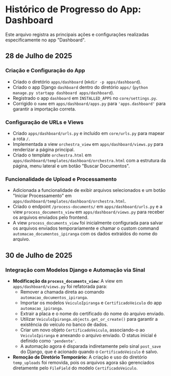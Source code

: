 # Histórico de Progresso do App: Dashboard

Este arquivo registra as principais ações e configurações realizadas especificamente no app "Dashboard".

## 28 de Julho de 2025

### Criação e Configuração do App
- Criado o diretório `apps/dashboard` (`mkdir -p apps/dashboard`).
- Criado o app Django `dashboard` dentro do diretório `apps/` (`python manage.py startapp dashboard apps/dashboard`).
- Registrado o app `dashboard` em `INSTALLED_APPS` no `core/settings.py`.
- Corrigido o `name` em `apps/dashboard/apps.py` para `'apps.dashboard'` para garantir a importação correta.

### Configuração de URLs e Views
- Criado `apps/dashboard/urls.py` e incluído em `core/urls.py` para mapear a rota `/`.
- Implementada a view `orchestra_view` em `apps/dashboard/views.py` para renderizar a página principal.
- Criado o template `orchestra.html` em `apps/dashboard/templates/dashboard/orchestra.html` com a estrutura da página, menu lateral e um botão "Buscar Documentos".

### Funcionalidade de Upload e Processamento
- Adicionada a funcionalidade de exibir arquivos selecionados e um botão "Iniciar Processamento" em `apps/dashboard/templates/dashboard/orchestra.html`.
- Criado o endpoint `/process-documents/` em `apps/dashboard/urls.py` e a view `process_documents_view` em `apps/dashboard/views.py` para receber os arquivos enviados pelo frontend.
- A view `process_documents_view` foi inicialmente configurada para salvar os arquivos enviados temporariamente e chamar o custom command `automacao_documentos_ipiranga` com os dados extraídos do nome do arquivo.

## 30 de Julho de 2025

### Integração com Modelos Django e Automação via Sinal
- **Modificação da `process_documents_view`:** A view em `apps/dashboard/views.py` foi refatorada para:
    - Remover a chamada direta ao comando `automacao_documentos_ipiranga`.
    - Importar os modelos `VeiculoIpiranga` e `CertificadoVeiculo` do app `automacao_ipiranga`.
    - Extrair a placa e o nome do certificado do nome do arquivo enviado.
    - Utilizar `VeiculoIpiranga.objects.get_or_create()` para garantir a existência do veículo no banco de dados.
    - Criar um novo objeto `CertificadoVeiculo`, associando-o ao `VeiculoIpiranga` e anexando o arquivo enviado. O status inicial é definido como `'pendente'`.
    - A automação agora é disparada indiretamente pelo sinal `post_save` do Django, que é acionado quando o `CertificadoVeiculo` é salvo.
- **Remoção de Diretório Temporário:** A criação e uso do diretório `temp_uploads` foi removida, pois os arquivos agora são gerenciados diretamente pelo `FileField` do modelo `CertificadoVeiculo`.

